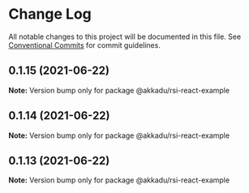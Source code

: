 # Change Log

All notable changes to this project will be documented in this file.
See [Conventional Commits](https://conventionalcommits.org) for commit guidelines.

## 0.1.15 (2021-06-22)

**Note:** Version bump only for package @akkadu/rsi-react-example





## 0.1.14 (2021-06-22)

**Note:** Version bump only for package @akkadu/rsi-react-example





## 0.1.13 (2021-06-22)

**Note:** Version bump only for package @akkadu/rsi-react-example
